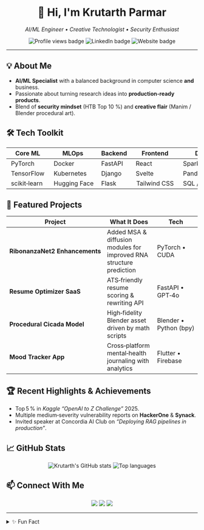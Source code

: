 <!-- GitHub Profile Landing Page -->

<h1 align="center">👋 Hi, I'm <strong>Krutarth Parmar</strong></h1>
<p align="center"><em>AI/ML Engineer • Creative Technologist • Security Enthusiast</em></p>

<p align="center">
  <img src="https://komarev.com/ghpvc/?username=kayo09&label=Profile+Views&color=0e75b6&style=flat" alt="Profile views badge"/>
  <img src="https://img.shields.io/badge/LinkedIn-Krutarth%20Parmar-blue?logo=linkedin&style=flat" alt="LinkedIn badge"/>
  <img src="https://img.shields.io/badge/Website-kayparmar.com-informational?logo=google-chrome&style=flat" alt="Website badge"/>
</p>

---

## 💡 About Me

* **AI/ML Specialist** with a balanced background in computer science **and** business.
* Passionate about turning research ideas into **production‑ready products**.
* Blend of **security mindset** (HTB Top 10 %) and **creative flair** (Manim / Blender procedural art).

## 🛠️ Tech Toolkit

|  Core ML      |  MLOps        |  Backend  |  Frontend      |  Data         |  Other  |
| ------------- | ------------- | --------- | -------------- | ------------- | ------- |
|  PyTorch      |  Docker       |  FastAPI  |  React         |  Spark        |  Linux  |
|  TensorFlow   |  Kubernetes   |  Django   |  Svelte        |  Pandas       |  Git    |
|  scikit‑learn |  Hugging Face |  Flask    |  Tailwind CSS  |  SQL / NoSQL  |  Bash   |

## 🚀 Featured Projects

|  Project                       |  What It Does                                                       |  Tech                  |
| ------------------------------ | ------------------------------------------------------------------- | ---------------------- |
| **RibonanzaNet2 Enhancements** | Added MSA & diffusion modules for improved RNA structure prediction | PyTorch • CUDA         |
| **Resume Optimizer SaaS**      | ATS‑friendly resume scoring & rewriting API                         | FastAPI • GPT‑4o       |
| **Procedural Cicada Model**    | High‑fidelity Blender asset driven by math scripts                  | Blender • Python (bpy) |
| **Mood Tracker App**           | Cross‑platform mental‑health journaling with analytics              | Flutter • Firebase     |

## 🏆 Recent Highlights & Achievements

* Top 5 % in *Kaggle “OpenAI to Z Challenge”* 2025.
* Multiple medium‑severity vulnerability reports on **HackerOne** & **Synack**.
* Invited speaker at Concordia AI Club on *“Deploying RAG pipelines in production”*.

## 📈 GitHub Stats

<p align="center">
  <img src="https://github-readme-stats.vercel.app/api?username=kayo09&show_icons=true&theme=default" alt="Krutarth's GitHub stats"/>
  <img src="https://github-readme-stats.vercel.app/api/top-langs/?username=kayo09&layout=compact" alt="Top languages"/>
</p>

## 📫 Connect With Me

<p align="center">
  <a href="mailto:thisiskay@kayparmar.com"><img src="https://img.shields.io/badge/Email-thisiskay@kayparmar.com-symbol?style=flat&logo=gmail"/></a>
  <a href="https://www.linkedin.com/in/krutarth-p-73084b216/"><img src="https://img.shields.io/badge/LinkedIn-krutarth parmar-blue?style=flat&logo=linkedin"/></a>
  <a href="https://kayparmar.com"><img src="https://img.shields.io/badge/Portfolio-kayparmar.com-critical?style=flat&logo=google-chrome"/></a>
</p>

---

<details>
<summary>✨ Fun Fact</summary>
i like to run
</details>
